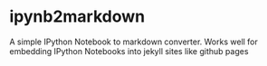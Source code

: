 ipynb2markdown
==============

A simple IPython Notebook to markdown converter. Works well for embedding IPython Notebooks into jekyll sites like github pages
